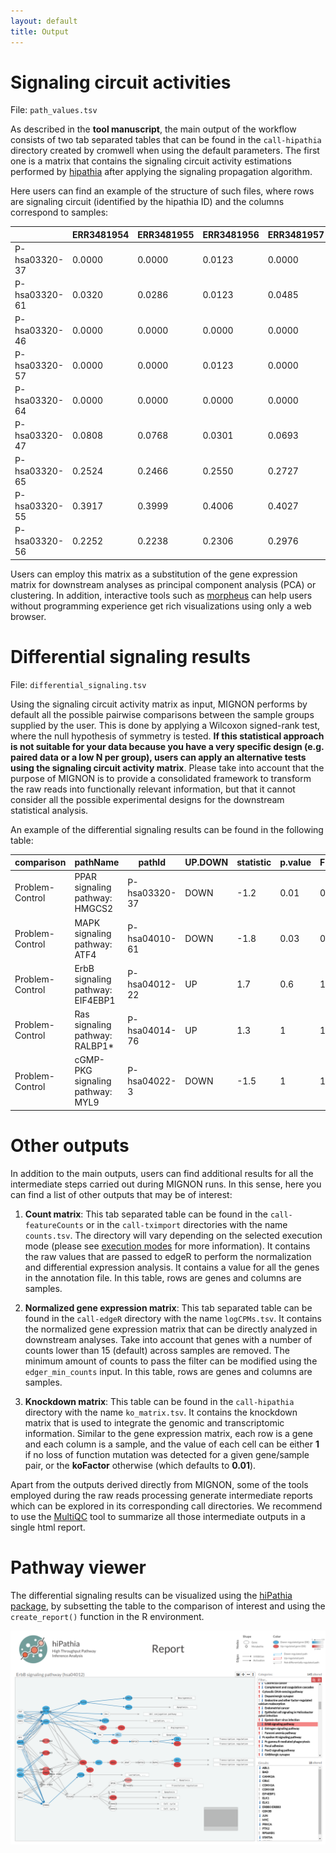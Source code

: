 ```yaml
---
layout: default
title: Output
---
```


# Signaling circuit activities 

File: `path_values.tsv`

As described in the **tool manuscript**, the main output of the workflow consists of two tab separated tables that can be found in the `call-hipathia` directory created by cromwell when using the default parameters. The first one is a matrix that contains the signaling circuit activity estimations performed by [hipathia](http://hipathia.babelomics.org/) after applying the signaling propagation algorithm.

Here users can find an example of the structure of such files, where rows are signaling circuit (identified by the hipathia ID) and the columns correspond to samples:

|               | ERR3481954 | ERR3481955 | ERR3481956 | ERR3481957 |
|---------------|------------|------------|------------|------------|
| P-hsa03320-37 | 0.0000     | 0.0000     | 0.0123     | 0.0000     |
| P-hsa03320-61 | 0.0320     | 0.0286     | 0.0123     | 0.0485     |
| P-hsa03320-46 | 0.0000     | 0.0000     | 0.0000     | 0.0000     |
| P-hsa03320-57 | 0.0000     | 0.0000     | 0.0123     | 0.0000     |
| P-hsa03320-64 | 0.0000     | 0.0000     | 0.0000     | 0.0000     |
| P-hsa03320-47 | 0.0808     | 0.0768     | 0.0301     | 0.0693     |
| P-hsa03320-65 | 0.2524     | 0.2466     | 0.2550     | 0.2727     |
| P-hsa03320-55 | 0.3917     | 0.3999     | 0.4006     | 0.4027     |
| P-hsa03320-56 | 0.2252     | 0.2238     | 0.2306     | 0.2976     |

Users can employ this matrix as a substitution of the gene expression matrix for downstream analyses as principal component analysis (PCA) or clustering. In addition, interactive tools such as [morpheus](https://software.broadinstitute.org/morpheus/) can help users without programming experience get rich visualizations using only a web browser.

# Differential signaling results

File: `differential_signaling.tsv`

Using the signaling circuit activity matrix as input, MIGNON performs by default all the possible pairwise comparisons between the sample groups supplied by the user. This is done by applying a Wilcoxon signed-rank test, where the null hypothesis of symmetry is tested. **If this statistical approach is not suitable for your data because you have a very specific design (e.g. paired data or a low N per group), users can apply an alternative tests using the signaling circuit activity matrix**. Please take into account that the purpose of MIGNON is to provide a consolidated framework to transform the raw reads into functionally relevant information, but that it cannot consider all the possible experimental designs for the downstream statistical analysis. 

An example of the differential signaling results can be found in the following table:

| comparison      | pathName                         | pathId        | UP.DOWN | statistic | p.value | FDRp.value |
|-----------------|----------------------------------|---------------|---------|-----------|---------|------------|
| Problem-Control | PPAR signaling pathway: HMGCS2   | P-hsa03320-37 | DOWN    | -1.2      | 0.01    | 0.03       |
| Problem-Control | MAPK signaling pathway: ATF4     | P-hsa04010-61 | DOWN    | -1.8      | 0.03    | 0.06       |
| Problem-Control | ErbB signaling pathway: EIF4EBP1 | P-hsa04012-22 | UP      | 1.7       | 0.6     | 1          |
| Problem-Control | Ras signaling pathway: RALBP1*   | P-hsa04014-76 | UP      | 1.3       | 1       | 1          |
| Problem-Control | cGMP-PKG signaling pathway: MYL9 | P-hsa04022-3  | DOWN    | -1.5      | 1       | 1          |


# Other outputs

In addition to the main outputs, users can find additional results for all the intermediate steps carried out during MIGNON runs. In this sense, here you can find a list of other outputs that may be of interest:

1. **Count matrix**: This tab separated table can be found in the `call-featureCounts` or in the `call-tximport` directories with the name `counts.tsv`. The directory will vary depending on the selected execution mode (please see [execution modes](2_input.md#execution-modes) for more information). It contains the raw values that are passed to edgeR to perform the normalization and differential expression analysis. It contains a value for all the genes in the annotation file. In this table, rows are genes and columns are samples. 

2. **Normalized gene expression matrix**: This tab separated table can be found in the `call-edgeR` directory with the name `logCPMs.tsv`. It contains the normalized gene expression matrix that can be directly analyzed in downstream analyses. Take into account that genes with a number of counts lower than 15 (default) across samples are removed. The minimum amount of counts to pass the filter can be modified using the `edger_min_counts` input. In this table, rows are genes and columns are samples. 

3. **Knockdown matrix**: This table can be found in the `call-hipathia` directory with the name `ko_matrix.tsv`. It contains the knockdown matrix that is used to integrate the genomic and transcriptomic information. Similar to the gene expression matrix, each row is a gene and each column is a sample, and the value of each cell can be either **1** if no loss of function mutation was detected for a given gene/sample pair, or the **koFactor** otherwise (which defaults to **0.01**).

Apart from the outputs derived directly from MIGNON, some of the tools employed during the raw reads processing generate intermediate reports which can be explored in its corresponding call directories. We recommend to use the [MultiQC](https://multiqc.info/) tool to summarize all those intermediate outputs in a single html report.

# Pathway viewer

The differential signaling results can be visualized using the [hiPathia package](https://bioconductor.org/packages/release/bioc/html/hipathia.html), by subsetting the table to the comparison of interest and using the `create_report()` function in the R environment. 

![Viewer](https://github.com/babelomics/hipathia/blob/master/vignettes/pics/hipathia_report_1.png?raw=true)
